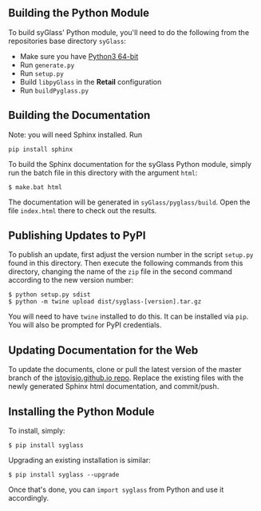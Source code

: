 ## Building the Python Module
To build syGlass' Python module, you'll need to do the following from the repositories base directory `syGlass`:
- Make sure you have [Python3 64-bit](https://www.python.org/ftp/python/3.7.4/python-3.7.4-amd64.exe)
- Run `generate.py`
- Run `setup.py`
- Build `libpyGlass` in the **Retail** configuration
- Run `buildPyglass.py`

## Building the Documentation
Note: you will need Sphinx installed. Run
```
pip install sphinx
```
To build the Sphinx documentation for the syGlass Python module, simply run the batch file in this directory with the argument `html`:
```
$ make.bat html
```
The documentation will be generated in `syGlass/pyglass/build`. Open the file `index.html` there to check out the results.

## Publishing Updates to PyPI
To publish an update, first adjust the version number in the script `setup.py` found in this directory. Then execute the following commands from this directory, changing the name of the `zip` file in the second command according to the new version number:
```
$ python setup.py sdist
$ python -m twine upload dist/syglass-[version].tar.gz
```
You will need to have `twine` installed to do this. It can be installed via `pip`. You will also be prompted for PyPI credentials.

## Updating Documentation for the Web
To update the documents, clone or pull the latest version of the master branch of the [istovisio.github.io repo](https://github.com/IstoVisio/istovisio.github.io).
Replace the existing files with the newly generated Sphinx html documentation, and commit/push.

## Installing the Python Module
To install, simply:
```
$ pip install syglass 
```
Upgrading an existing installation is similar:
```
$ pip install syglass --upgrade
```
Once that's done, you can `import syglass` from Python and use it accordingly.
